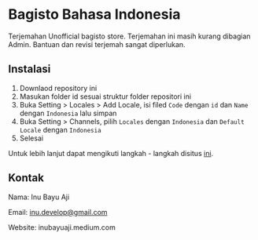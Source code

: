 # Bagisto Bahasa Indonesia
Terjemahan Unofficial bagisto store. Terjemahan ini masih kurang dibagian Admin. Bantuan dan revisi terjemah sangat diperlukan.

## Instalasi
1. Downlaod repository ini
2. Masukan folder id sesuai struktur folder repositori ini
3. Buka Setting > Locales > Add Locale, isi filed `Code` dengan `id` dan `Name` dengan `Indonesia` lalu simpan
4. Buka Setting > Channels, pilih `Locales` dengan `Indonesia` dan `Default Locale` dengan `Indonesia`
5. Selesai

Untuk lebih lanjut dapat mengikuti langkah - langkah disitus [ini](https://bagisto.com/en/ecommerce-language-translation-in-bagisto/).

## Kontak
Nama: Inu Bayu Aji

Email: inu.develop@gmail.com

Website: inubayuaji.medium.com